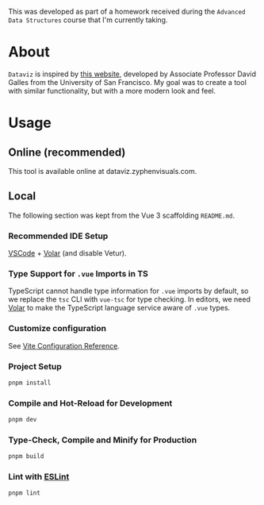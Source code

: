 This was developed as part of a homework received during the `Advanced Data Structures` course that I'm currently taking.

# About

`Dataviz` is inspired by [this website](https://www.cs.usfca.edu/~galles/visualization/BTree.html), developed by Associate Professor David Galles from the University of San Francisco. My goal was to create a tool with similar functionality, but with a more modern look and feel.

# Usage

## Online (recommended)

This tool is available online at dataviz.zyphenvisuals.com.

## Local

The following section was kept from the Vue 3 scaffolding `README.md`.

### Recommended IDE Setup

[VSCode](https://code.visualstudio.com/) + [Volar](https://marketplace.visualstudio.com/items?itemName=Vue.volar) (and disable Vetur).

### Type Support for `.vue` Imports in TS

TypeScript cannot handle type information for `.vue` imports by default, so we replace the `tsc` CLI with `vue-tsc` for type checking. In editors, we need [Volar](https://marketplace.visualstudio.com/items?itemName=Vue.volar) to make the TypeScript language service aware of `.vue` types.

### Customize configuration

See [Vite Configuration Reference](https://vite.dev/config/).

### Project Setup

```sh
pnpm install
```

### Compile and Hot-Reload for Development

```sh
pnpm dev
```

### Type-Check, Compile and Minify for Production

```sh
pnpm build
```

### Lint with [ESLint](https://eslint.org/)

```sh
pnpm lint
```

